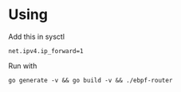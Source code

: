 
# Using

Add this in sysctl
```
net.ipv4.ip_forward=1
```

Run with
```
go generate -v && go build -v && ./ebpf-router
```


